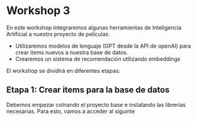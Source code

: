 # Workshop 3

En este workshop integraremos algunas herramientas de Inteligencia Artificial a nuestro proyecto de películas. 

- Utilizaremos modelos de lenguaje (GPT desde la API de openAI) para crear items nuevos a nuestra base de datos.
- Crearemos un sistema de recomendación utilizando embeddings

El workshop se dividirá en diferentes etapas:

## Etapa 1: Crear items para la base de datos

Debemos empezar colnando el proyecto base e instalando las librerías necesarias. Para esto, vamos a acceder al siguinte 

